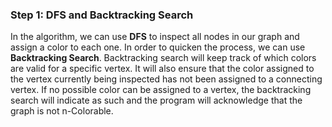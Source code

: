 <!-- title={nColorable} -->

<!-- concepts={Depth First Search (DFS)} -->

<!--badges={Python:30,Algorithms:30}-->

### Step 1: DFS  and Backtracking Search

In the algorithm, we can use **DFS** to inspect all nodes in our graph and assign a color to each one. In order to quicken the process, we can use **Backtracking Search**. Backtracking search will keep track of which colors are valid for a specific vertex. It will also ensure that the color assigned to the vertex currently being inspected has not been assigned to a connecting vertex. If no possible color can be assigned to a vertex, the backtracking search will indicate as such and the program will acknowledge that the graph is not n-Colorable.

